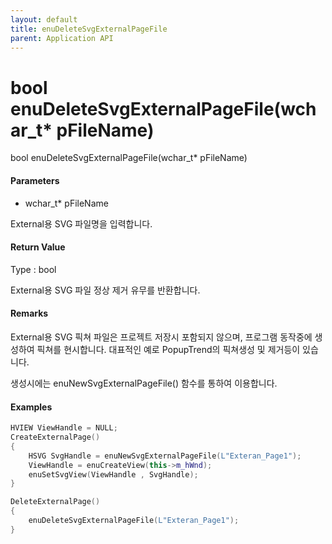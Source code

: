 ```yaml
---
layout: default
title: enuDeleteSvgExternalPageFile
parent: Application API
---
```

# bool enuDeleteSvgExternalPageFile\(wchar\_t\* pFileName\)

bool enuDeleteSvgExternalPageFile\(wchar\_t\* pFileName\)

#### Parameters

* wchar\_t\* pFileName

External용 SVG 파일명을 입력합니다.

#### Return Value

Type : bool

External용 SVG 파일 정상 제거 유무를 반환합니다.

#### Remarks

External용 SVG 픽쳐 파일은 프로젝트 저장시 포함되지 않으며, 프로그램 동작중에 생성하여 픽쳐를 현시합니다. 대표적인 예로 PopupTrend의 픽쳐생성 및 제거등이 있습니다.

생성시에는 enuNewSvgExternalPageFile\(\) 함수를 통하여 이용합니다.

#### Examples

```cpp
HVIEW ViewHandle = NULL; 
CreateExternalPage()
{
    HSVG SvgHandle = enuNewSvgExternalPageFile(L"Exteran_Page1");
    ViewHandle = enuCreateView(this->m_hWnd);
    enuSetSvgView(ViewHandle , SvgHandle); 
}

DeleteExternalPage()
{
    enuDeleteSvgExternalPageFile(L"Exteran_Page1");
}
```



